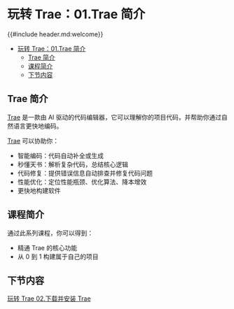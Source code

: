 # 玩转 Trae：01.Trae 简介

{{#include header.md:welcome}}

- [玩转 Trae：01.Trae 简介](#玩转-trae01trae-简介)
  - [Trae 简介](#trae-简介)
  - [课程简介](#课程简介)
  - [下节内容](#下节内容)

## Trae 简介

[Trae][trae] 是一款由 AI 驱动的代码编辑器，它可以理解你的项目代码，并帮助你通过自然语言更快地编码。

[Trae][trae] 可以协助你：

- 智能编码：代码自动补全或生成
- 秒懂天书：解析复杂代码，总结核心逻辑
- 代码修复：提供错误信息自动排查并修复代码问题
- 性能优化：定位性能瓶颈、优化算法、降本增效
- 更快地构建软件

[trae]: trae.cn

## 课程简介

通过此系列课程，你可以得到：

- 精通 Trae 的核心功能
- 从 0 到 1 构建属于自己的项目

## 下节内容

[玩转 Trae 02.下载并安装 Trae](./get_started/install.md)
